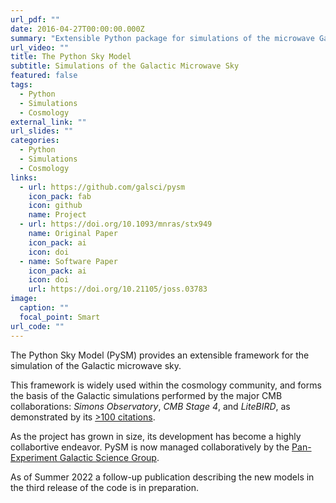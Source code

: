 ```yaml
---
url_pdf: ""
date: 2016-04-27T00:00:00.000Z
summary: "Extensible Python package for simulations of the microwave Galactic sky. "
url_video: ""
title: The Python Sky Model
subtitle: Simulations of the Galactic Microwave Sky
featured: false
tags:
  - Python
  - Simulations
  - Cosmology
external_link: ""
url_slides: ""
categories:
  - Python
  - Simulations
  - Cosmology
links:
  - url: https://github.com/galsci/pysm
    icon_pack: fab
    icon: github
    name: Project
  - url: https://doi.org/10.1093/mnras/stx949
    name: Original Paper
    icon_pack: ai
    icon: doi
  - name: Software Paper
    icon_pack: ai
    icon: doi
    url: https://doi.org/10.21105/joss.03783
image:
  caption: ""
  focal_point: Smart
url_code: ""
---
```

The Python Sky Model (PySM) provides an extensible framework for the simulation of the Galactic microwave sky. 

This framework is widely used within the cosmology community, and forms the basis of the Galactic simulations performed by the major CMB collaborations: *Simons Observatory*, *CMB Stage 4*, and *LiteBIRD*, as demonstrated by its [\>100 citations](https://scholar.google.com/citations?view_op=view_citation&hl=en&user=tfNPd34AAAAJ&citation_for_view=tfNPd34AAAAJ:eQOLeE2rZwMC). 

As the project has grown in size, its development has become a highly collabortive endeavor. PySM is now managed collaboratively by the [Pan-Experiment Galactic Science Group](https://github.com/galsci). 

As of Summer 2022 a follow-up publication describing the new models in the third release of the code is in preparation.